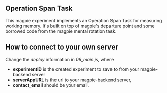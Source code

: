 ## Operation Span Task

This magpie experiment implements an Operation Span Task for measuring working memory. It's built on top of magpie's departure point and some borrowed code from the magpie mental rotation task.

## How to connect to your own server

Change the *deploy* information in *06_main.js*, where

* **experimentID** is the created experiment to save to from your magpie-backend server
* **serverAppURL** is the url to your magpie-backend server,
* **contact_email** should be your email.